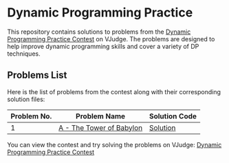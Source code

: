 # Dynamic Programming Practice

This repository contains solutions to problems from the [Dynamic Programming Practice Contest](https://vjudge.net/contest/665926) on VJudge. The problems are designed to help improve dynamic programming skills and cover a variety of DP techniques.

## Problems List

Here is the list of problems from the contest along with their corresponding solution files:

| Problem No. | Problem Name     | Solution Code                      |
| ----------- | ---------------- | ---------------------------------- |
| 1           | [A - The Tower of Babylon](https://vjudge.net/contest/665926#problem/A)    | [Solution](./solutions/A.cpp) |




You can view the contest and try solving the problems on VJudge: [Dynamic Programming Practice Contest](https://vjudge.net/contest/665926)
